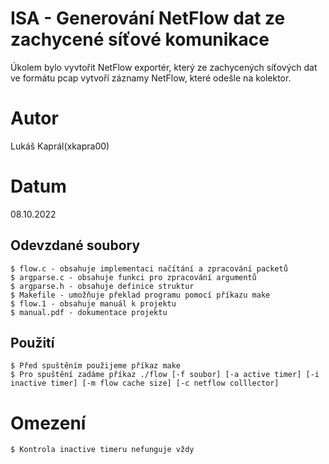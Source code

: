 # ISA - Generování NetFlow dat ze zachycené síťové komunikace

Úkolem bylo vyvtořit NetFlow exportér, který ze zachycených síťových dat ve formátu pcap vytvoří záznamy NetFlow, které odešle na kolektor.

# Autor

Lukáš Kaprál(xkapra00)

# Datum

08.10.2022

## Odevzdané soubory

```
$ flow.c - obsahuje implementaci načítání a zpracování packetů
$ argparse.c - obsahuje funkci pro zpracování argumentů
$ argparse.h - obsahuje definice struktur
$ Makefile - umožňuje překlad programu pomocí příkazu make
$ flow.1 - obsahuje manuál k projektu
$ manual.pdf - dokumentace projektu
```

## Použití

```
$ Před spuštěním použijeme příkaz make
$ Pro spuštění zadáme příkaz ./flow [-f soubor] [-a active timer] [-i inactive timer] [-m flow cache size] [-c netflow colllector]
```

# Omezení

```
$ Kontrola inactive timeru nefunguje vždy
```